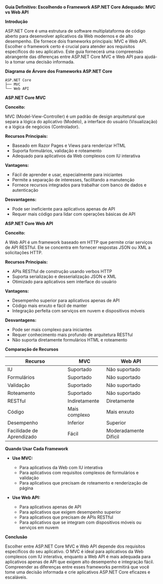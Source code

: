 **Guia Definitivo: Escolhendo o Framework ASP.NET Core Adequado: MVC vs Web API**

**Introdução**

ASP.NET Core é uma estrutura de software multiplataforma de código aberto para desenvolver aplicativos da Web modernos e de alto desempenho. Ele fornece dois frameworks principais: MVC e Web API. Escolher o framework certo é crucial para atender aos requisitos específicos do seu aplicativo. Este guia fornecerá uma compreensão abrangente das diferenças entre ASP.NET Core MVC e Web API para ajudá-lo a tomar uma decisão informada.

**Diagrama de Árvore dos Frameworks ASP.NET Core**

```
ASP.NET Core
├── MVC
└── Web API
```

**ASP.NET Core MVC**

**Conceito:**

MVC (Model-View-Controller) é um padrão de design arquitetural que separa a lógica do aplicativo (Modelo), a interface do usuário (Visualização) e a lógica de negócios (Controlador).

**Recursos Principais:**

* Baseado em Razor Pages e Views para renderizar HTML
* Suporta formulários, validação e roteamento
* Adequado para aplicativos da Web complexos com IU interativa

**Vantagens:**

* Fácil de aprender e usar, especialmente para iniciantes
* Permite a separação de interesses, facilitando a manutenção
* Fornece recursos integrados para trabalhar com banco de dados e autenticação

**Desvantagens:**

* Pode ser ineficiente para aplicativos apenas de API
* Requer mais código para lidar com operações básicas de API

**ASP.NET Core Web API**

**Conceito:**

A Web API é um framework baseado em HTTP que permite criar serviços de API RESTful. Ele se concentra em fornecer respostas JSON ou XML a solicitações HTTP.

**Recursos Principais:**

* APIs RESTful de construção usando verbos HTTP
* Suporta serialização e desserialização JSON e XML
* Otimizado para aplicativos sem interface do usuário

**Vantagens:**

* Desempenho superior para aplicativos apenas de API
* Código mais enxuto e fácil de manter
* Integração perfeita com serviços em nuvem e dispositivos móveis

**Desvantagens:**

* Pode ser mais complexo para iniciantes
* Requer conhecimento mais profundo de arquitetura RESTful
* Não suporta diretamente formulários HTML e roteamento

**Comparação de Recursos**

| Recurso | MVC | Web API |
|---|---|---|
| IU | Suportado | Não suportado |
| Formulários | Suportado | Não suportado |
| Validação | Suportado | Não suportado |
| Roteamento | Suportado | Não suportado |
| RESTful | Indiretamente | Diretamente |
| Código | Mais complexo | Mais enxuto |
| Desempenho | Inferior | Superior |
| Facilidade de Aprendizado | Fácil | Moderadamente Difícil |

**Quando Usar Cada Framework**

* **Use MVC:**
    * Para aplicativos da Web com IU interativa
    * Para aplicativos com requisitos complexos de formulários e validação
    * Para aplicativos que precisam de roteamento e renderização de página

* **Use Web API:**
    * Para aplicativos apenas de API
    * Para aplicativos que exigem desempenho superior
    * Para aplicativos que precisam de APIs RESTful
    * Para aplicativos que se integram com dispositivos móveis ou serviços em nuvem

**Conclusão**

Escolher entre ASP.NET Core MVC e Web API depende dos requisitos específicos do seu aplicativo. O MVC é ideal para aplicativos da Web complexos com IU interativa, enquanto a Web API é mais adequada para aplicativos apenas de API que exigem alto desempenho e integração fácil. Compreender as diferenças entre esses frameworks permitirá que você tome uma decisão informada e crie aplicativos ASP.NET Core eficazes e escaláveis.